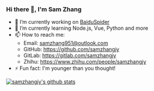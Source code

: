 ### Hi there 👋, I'm Sam Zhang

- 🔭 I’m currently working on [BaiduSpider](https://github.com/BaiduSpider/BaiduSpider)
- 🌱 I’m currently learning Node.js, Vue, Python and more
- 📫 How to reach me:
  - Email: samzhang951@outlook.com
  - GitHub: <https://github.com/samzhangjy>
  - GitLab: <https://gitlab.com/samzhangjy>
  - Zhihu: <https://www.zhihu.com/people/samzhangjy>
- ⚡ Fun fact: I'm younger than you thought!

[![samzhangjy's github stats](https://github-readme-stats.vercel.app/api?username=anuraghazra&show_icons=true&theme=dracula)](https://github.com/samzhangjy)
